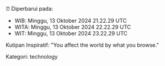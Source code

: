 ⏰ Diperbarui pada:
- WIB: Minggu, 13 Oktober 2024 21.22.29 UTC
- WITA: Minggu, 13 Oktober 2024 22.22.29 UTC
- WIT: Minggu, 13 Oktober 2024 23.22.29 UTC

Kutipan Inspiratif:
"You affect the world by what you browse."


Kategori: technology

